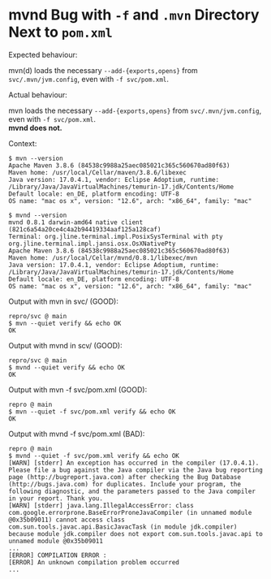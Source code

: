 # mvnd Bug with `-f` and `.mvn` Directory Next to `pom.xml`

Expected behaviour:

mvn(d) loads the necessary  `--add-{exports,opens}` from `svc/.mvn/jvm.config`, even with `-f svc/pom.xml`.

Actual behaviour:

mvn loads the necessary  `--add-{exports,opens}` from `svc/.mvn/jvm.config`, even with `-f svc/pom.xml`. \
**mvnd does not.**

Context:

```
$ mvn --version
Apache Maven 3.8.6 (84538c9988a25aec085021c365c560670ad80f63)
Maven home: /usr/local/Cellar/maven/3.8.6/libexec
Java version: 17.0.4.1, vendor: Eclipse Adoptium, runtime: /Library/Java/JavaVirtualMachines/temurin-17.jdk/Contents/Home
Default locale: en_DE, platform encoding: UTF-8
OS name: "mac os x", version: "12.6", arch: "x86_64", family: "mac"

$ mvnd --version
mvnd 0.8.1 darwin-amd64 native client (821c6a54a20ce4c4a2b94419334aaf125a128caf)
Terminal: org.jline.terminal.impl.PosixSysTerminal with pty org.jline.terminal.impl.jansi.osx.OsXNativePty
Apache Maven 3.8.6 (84538c9988a25aec085021c365c560670ad80f63)
Maven home: /usr/local/Cellar/mvnd/0.8.1/libexec/mvn
Java version: 17.0.4.1, vendor: Eclipse Adoptium, runtime: /Library/Java/JavaVirtualMachines/temurin-17.jdk/Contents/Home
Default locale: en_DE, platform encoding: UTF-8
OS name: "mac os x", version: "12.6", arch: "x86_64", family: "mac"
```

Output with mvn in svc/ (GOOD):

```shell
repro/svc @ main
$ mvn --quiet verify && echo OK
OK
```

Output with mvnd in scv/ (GOOD):

```shell
repro/svc @ main
$ mvnd --quiet verify && echo OK
OK
```

Output with mvn -f svc/pom.xml (GOOD):

```shell
repro @ main
$ mvn --quiet -f svc/pom.xml verify && echo OK
OK
```

Output with mvnd -f svc/pom.xml (BAD):

```shell
repro @ main
$ mvnd --quiet -f svc/pom.xml verify && echo OK
[WARN] [stderr] An exception has occurred in the compiler (17.0.4.1). Please file a bug against the Java compiler via the Java bug reporting page (http://bugreport.java.com) after checking the Bug Database (http://bugs.java.com) for duplicates. Include your program, the following diagnostic, and the parameters passed to the Java compiler in your report. Thank you.
[WARN] [stderr] java.lang.IllegalAccessError: class com.google.errorprone.BaseErrorProneJavaCompiler (in unnamed module @0x35b09011) cannot access class com.sun.tools.javac.api.BasicJavacTask (in module jdk.compiler) because module jdk.compiler does not export com.sun.tools.javac.api to unnamed module @0x35b09011
...
[ERROR] COMPILATION ERROR :
[ERROR] An unknown compilation problem occurred
...
```
